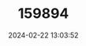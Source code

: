 ---
title: "159894"
category: "Teriomima williami"
draft: false
date: 2024-02-22 13:03:52
languages:
  English: ["Dondo Buff"]
---